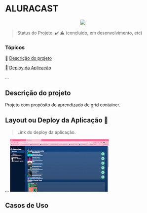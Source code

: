 <h1>ALURACAST</h1> 

<p align="center">
   <img src="http://img.shields.io/static/v1?label=STATUS&message=EM%20DESENVOLVIMENTO&color=RED&style=for-the-badge"/>
</p>

> Status do Projeto: :heavy_check_mark: :warning: (concluido, em desenvolvimento, etc)

### Tópicos 

:small_blue_diamond: [Descrição do projeto](#descrição-do-projeto)

:small_blue_diamond: [Deploy da Aplicação](#deploy-da-aplicação-dash)

... 

## Descrição do projeto 

<p align="justify">
  Projeto com propósito de aprendizado de grid container.
</p>

## Layout ou Deploy da Aplicação :dash:

> Link do deploy da aplicação. 

... 
![Estado atual do aprojeto](src/assets/img/gif-projeto.gif)

## Casos de Uso

